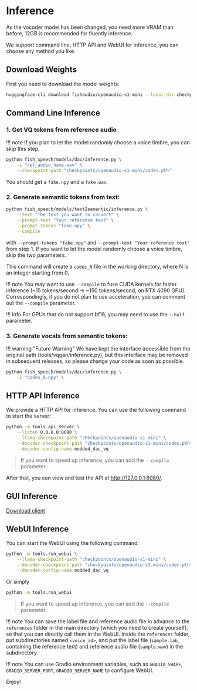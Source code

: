 # Inference

As the vocoder model has been changed, you need more VRAM than before, 12GB is recommended for fluently inference.

We support command line, HTTP API and WebUI for inference, you can choose any method you like.

## Download Weights

First you need to download the model weights:

```bash
huggingface-cli download fishaudio/openaudio-s1-mini --local-dir checkpoints/openaudio-s1-mini
```

## Command Line Inference

### 1. Get VQ tokens from reference audio

!!! note
    If you plan to let the model randomly choose a voice timbre, you can skip this step.

```bash
python fish_speech/models/dac/inference.py \
    -i "ref_audio_name.wav" \
    --checkpoint-path "checkpoints/openaudio-s1-mini/codec.pth"
```

You should get a `fake.npy` and a `fake.wav`.

### 2. Generate semantic tokens from text:

```bash
python fish_speech/models/text2semantic/inference.py \
    --text "The text you want to convert" \
    --prompt-text "Your reference text" \
    --prompt-tokens "fake.npy" \
    --compile
```
with `--prompt-tokens "fake.npy"` and `--prompt-text "Your reference text"` from step 1.
If you want to let the model randomly choose a voice timbre, skip the two parameters.

This command will create a `codes_N` file in the working directory, where N is an integer starting from 0.

!!! note
    You may want to use `--compile` to fuse CUDA kernels for faster inference (~15 tokens/second -> ~150 tokens/second, on RTX 4090 GPU).
    Correspondingly, if you do not plan to use acceleration, you can comment out the `--compile` parameter.

!!! info
    For GPUs that do not support bf16, you may need to use the `--half` parameter.

### 3. Generate vocals from semantic tokens:

!!! warning "Future Warning"
    We have kept the interface accessible from the original path (tools/vqgan/inference.py), but this interface may be removed in subsequent releases, so please change your code as soon as possible.

```bash
python fish_speech/models/dac/inference.py \
    -i "codes_0.npy" \
```

## HTTP API Inference

We provide a HTTP API for inference. You can use the following command to start the server:

```bash
python -m tools.api_server \
    --listen 0.0.0.0:8080 \
    --llama-checkpoint-path "checkpoints/openaudio-s1-mini" \
    --decoder-checkpoint-path "checkpoints/openaudio-s1-mini/codec.pth" \
    --decoder-config-name modded_dac_vq
```

> If you want to speed up inference, you can add the `--compile` parameter.

After that, you can view and test the API at http://127.0.0.1:8080/.

## GUI Inference 
[Download client](https://github.com/AnyaCoder/fish-speech-gui/releases)

## WebUI Inference

You can start the WebUI using the following command:

```bash
python -m tools.run_webui \
    --llama-checkpoint-path "checkpoints/openaudio-s1-mini" \
    --decoder-checkpoint-path "checkpoints/openaudio-s1-mini/codec.pth" \
    --decoder-config-name modded_dac_vq
```

Or simply

```bash
python -m tools.run_webui
```
> If you want to speed up inference, you can add the `--compile` parameter.


!!! note
    You can save the label file and reference audio file in advance to the `references` folder in the main directory (which you need to create yourself), so that you can directly call them in the WebUI.
    Inside the `references` folder, put subdirectories named `<voice_id>`, and put the label file (`sample.lab`, containing the reference text) and reference audio file (`sample.wav`) in the subdirectory.

!!! note
    You can use Gradio environment variables, such as `GRADIO_SHARE`, `GRADIO_SERVER_PORT`, `GRADIO_SERVER_NAME` to configure WebUI.

Enjoy!
